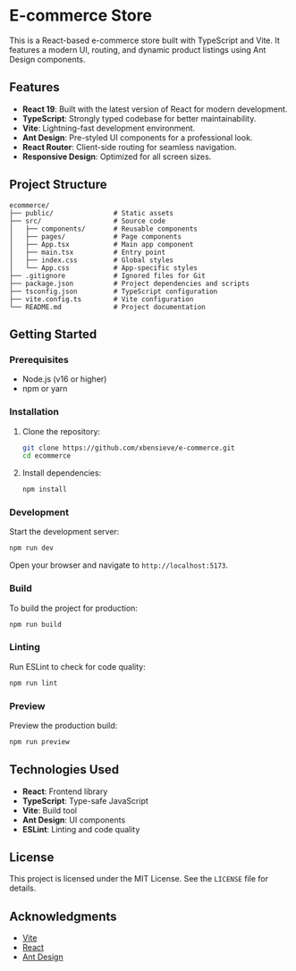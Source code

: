 # E-commerce Store

This is a React-based e-commerce store built with TypeScript and Vite. It features a modern UI, routing, and dynamic product listings using Ant Design components.

## Features

- **React 19**: Built with the latest version of React for modern development.
- **TypeScript**: Strongly typed codebase for better maintainability.
- **Vite**: Lightning-fast development environment.
- **Ant Design**: Pre-styled UI components for a professional look.
- **React Router**: Client-side routing for seamless navigation.
- **Responsive Design**: Optimized for all screen sizes.

## Project Structure

```
ecommerce/
├── public/               # Static assets
├── src/                  # Source code
│   ├── components/       # Reusable components
│   ├── pages/            # Page components
│   ├── App.tsx           # Main app component
│   ├── main.tsx          # Entry point
│   ├── index.css         # Global styles
│   └── App.css           # App-specific styles
├── .gitignore            # Ignored files for Git
├── package.json          # Project dependencies and scripts
├── tsconfig.json         # TypeScript configuration
├── vite.config.ts        # Vite configuration
└── README.md             # Project documentation
```

## Getting Started

### Prerequisites

- Node.js (v16 or higher)
- npm or yarn

### Installation

1. Clone the repository:

   ```sh
   git clone https://github.com/xbensieve/e-commerce.git
   cd ecommerce
   ```

2. Install dependencies:

   ```sh
   npm install
   ```

### Development

Start the development server:

```sh
npm run dev
```

Open your browser and navigate to `http://localhost:5173`.

### Build

To build the project for production:

```sh
npm run build
```

### Linting

Run ESLint to check for code quality:

```sh
npm run lint
```

### Preview

Preview the production build:

```sh
npm run preview
```

## Technologies Used

- **React**: Frontend library
- **TypeScript**: Type-safe JavaScript
- **Vite**: Build tool
- **Ant Design**: UI components
- **ESLint**: Linting and code quality

## License

This project is licensed under the MIT License. See the `LICENSE` file for details.

## Acknowledgments

- [Vite](https://vitejs.dev/)
- [React](https://reactjs.org/)
- [Ant Design](https://ant.design/)
